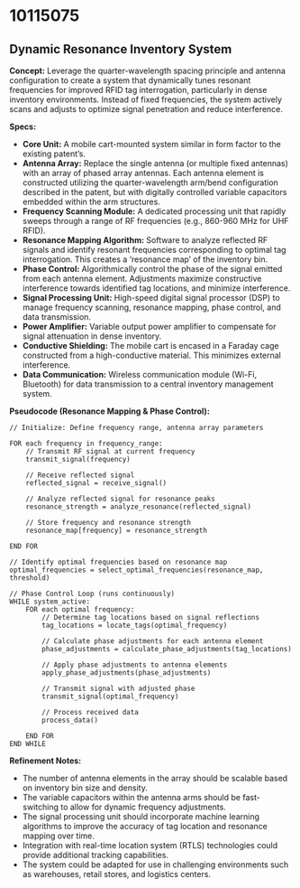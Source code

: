 # 10115075

## Dynamic Resonance Inventory System

**Concept:** Leverage the quarter-wavelength spacing principle and antenna configuration to create a system that dynamically tunes resonant frequencies for improved RFID tag interrogation, particularly in dense inventory environments. Instead of fixed frequencies, the system actively scans and adjusts to optimize signal penetration and reduce interference.

**Specs:**

*   **Core Unit:** A mobile cart-mounted system similar in form factor to the existing patent’s.
*   **Antenna Array:** Replace the single antenna (or multiple fixed antennas) with an array of phased array antennas. Each antenna element is constructed utilizing the quarter-wavelength arm/bend configuration described in the patent, but with digitally controlled variable capacitors embedded within the arm structures.
*   **Frequency Scanning Module:** A dedicated processing unit that rapidly sweeps through a range of RF frequencies (e.g., 860-960 MHz for UHF RFID).
*   **Resonance Mapping Algorithm:** Software to analyze reflected RF signals and identify resonant frequencies corresponding to optimal tag interrogation. This creates a ‘resonance map’ of the inventory bin.
*   **Phase Control:**  Algorithmically control the phase of the signal emitted from each antenna element. Adjustments maximize constructive interference towards identified tag locations, and minimize interference.
*   **Signal Processing Unit:** High-speed digital signal processor (DSP) to manage frequency scanning, resonance mapping, phase control, and data transmission.
*   **Power Amplifier:** Variable output power amplifier to compensate for signal attenuation in dense inventory.
*   **Conductive Shielding:** The mobile cart is encased in a Faraday cage constructed from a high-conductive material. This minimizes external interference.
*   **Data Communication:** Wireless communication module (Wi-Fi, Bluetooth) for data transmission to a central inventory management system.

**Pseudocode (Resonance Mapping & Phase Control):**

```
// Initialize: Define frequency range, antenna array parameters

FOR each frequency in frequency_range:
    // Transmit RF signal at current frequency
    transmit_signal(frequency)

    // Receive reflected signal
    reflected_signal = receive_signal()

    // Analyze reflected signal for resonance peaks
    resonance_strength = analyze_resonance(reflected_signal)

    // Store frequency and resonance strength
    resonance_map[frequency] = resonance_strength

END FOR

// Identify optimal frequencies based on resonance map
optimal_frequencies = select_optimal_frequencies(resonance_map, threshold)

// Phase Control Loop (runs continuously)
WHILE system_active:
    FOR each optimal frequency:
        // Determine tag locations based on signal reflections
        tag_locations = locate_tags(optimal_frequency)

        // Calculate phase adjustments for each antenna element
        phase_adjustments = calculate_phase_adjustments(tag_locations)

        // Apply phase adjustments to antenna elements
        apply_phase_adjustments(phase_adjustments)

        // Transmit signal with adjusted phase
        transmit_signal(optimal_frequency)

        // Process received data
        process_data()

    END FOR
END WHILE
```

**Refinement Notes:**

*   The number of antenna elements in the array should be scalable based on inventory bin size and density.
*   The variable capacitors within the antenna arms should be fast-switching to allow for dynamic frequency adjustments.
*   The signal processing unit should incorporate machine learning algorithms to improve the accuracy of tag location and resonance mapping over time.
*   Integration with real-time location system (RTLS) technologies could provide additional tracking capabilities.
*   The system could be adapted for use in challenging environments such as warehouses, retail stores, and logistics centers.